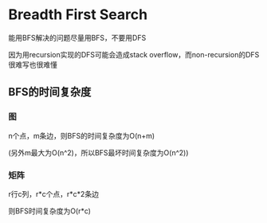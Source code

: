 # Breadth First Search

能用BFS解决的问题尽量用BFS，不要用DFS

因为用recursion实现的DFS可能会造成stack overflow，而non-recursion的DFS很难写也很难懂

## BFS的时间复杂度

### 图

n个点，m条边，则BFS的时间复杂度为O\(n+m\)

\(另外m最大为O\(n^2\)，所以BFS最坏时间复杂度为O\(n^2\)\)

### 矩阵

r行c列，r\*c个点，r\*c\*2条边

则BFS时间复杂度为O\(r\*c\)

